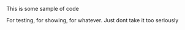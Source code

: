 This is some sample of code

For testing, for showing, for whatever. Just dont take it too seriously
